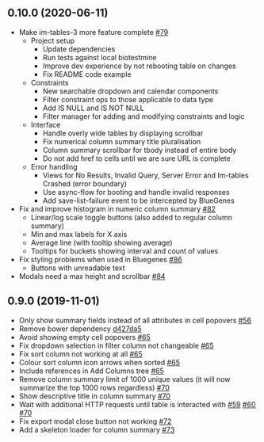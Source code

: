 ## 0.10.0 (2020-06-11)

- Make im-tables-3 more feature complete [#79](https://github.com/intermine/im-tables-3/pull/79)
    - Project setup
        - Update dependencies
        - Run tests against local biotestmine
        - Improve dev experience by not rebooting table on changes
        - Fix README code example
    - Constraints
        - New searchable dropdown and calendar components
        - Filter constraint ops to those applicable to data type
        - Add IS NULL and IS NOT NULL
        - Filter manager for adding and modifying constraints and logic
    - Interface
        - Handle overly wide tables by displaying scrollbar
        - Fix numerical column summary title pluralisation
        - Column summary scrollbar for tbody instead of entire body
        - Do not add href to cells until we are sure URL is complete
    - Error handling
        - Views for No Results, Invalid Query, Server Error and Im-tables Crashed (error boundary)
        - Use async-flow for booting and handle invalid responses
        - Add save-list-failure event to be intercepted by BlueGenes
- Fix and improve histogram in numeric column summary [#82](https://github.com/intermine/im-tables-3/pull/82)
    - Linear/log scale toggle buttons (also added to regular column summary)
    - Min and max labels for X axis
    - Average line (with tooltip showing average)
    - Tooltips for buckets showing interval and count of values
- Fix styling problems when used in Bluegenes [#86](https://github.com/intermine/im-tables-3/pull/86)
    - Buttons with unreadable text
- Modals need a max height and scrollbar [#84](https://github.com/intermine/im-tables-3/issues/84)

## 0.9.0 (2019-11-01)

- Only show summary fields instead of all attributes in cell popovers [#56](https://github.com/intermine/im-tables-3/pull/56)
- Remove bower dependency [d427da5](https://github.com/intermine/im-tables-3/commit/d427da5e2091f88d1f6853d27953c458c4a55f05)
- Avoid showing empty cell popovers [#65](https://github.com/intermine/im-tables-3/pull/65)
- Fix dropdown selection in filter column not changeable [#65](https://github.com/intermine/im-tables-3/pull/65)
- Fix sort column not working at all [#65](https://github.com/intermine/im-tables-3/pull/65)
- Colour sort column icon arrows when sorted [#65](https://github.com/intermine/im-tables-3/pull/65)
- Include references in Add Columns tree [#65](https://github.com/intermine/im-tables-3/pull/65)
- Remove column summary limit of 1000 unique values (it will now summarize the top 1000 rows regardless) [#70](https://github.com/intermine/im-tables-3/pull/70)
- Show descriptive title in column summary [#70](https://github.com/intermine/im-tables-3/pull/70)
- Wait with additional HTTP requests until table is interacted with [#59](https://github.com/intermine/im-tables-3/pull/59) [#60](https://github.com/intermine/im-tables-3/pull/60) [#70](https://github.com/intermine/im-tables-3/pull/70)
- Fix export modal close button not working [#72](https://github.com/intermine/im-tables-3/pull/72)
- Add a skeleton loader for column summary [#73](https://github.com/intermine/im-tables-3/pull/73)
